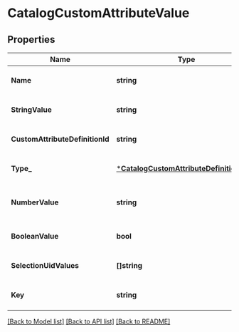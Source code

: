 # CatalogCustomAttributeValue

## Properties
Name | Type | Description | Notes
------------ | ------------- | ------------- | -------------
**Name** | **string** | The name of the custom attribute. | [optional] [default to null]
**StringValue** | **string** | The string value of the custom attribute.  Populated if &#x60;type&#x60; &#x3D; &#x60;STRING&#x60;. | [optional] [default to null]
**CustomAttributeDefinitionId** | **string** | __Read-only.__ The id of the [CatalogCustomAttributeDefinition](#type-CatalogCustomAttributeDefinition) this value belongs to. | [optional] [default to null]
**Type_** | [***CatalogCustomAttributeDefinitionType**](CatalogCustomAttributeDefinitionType.md) |  | [optional] [default to null]
**NumberValue** | **string** | Populated if &#x60;type&#x60; &#x3D; &#x60;NUMBER&#x60;. Contains a string representation of a decimal number, using a &#x60;.&#x60; as the decimal separator. | [optional] [default to null]
**BooleanValue** | **bool** | A &#x60;true&#x60; or &#x60;false&#x60; value. Populated if &#x60;type&#x60; &#x3D; &#x60;BOOLEAN&#x60;. | [optional] [default to null]
**SelectionUidValues** | **[]string** | One or more choices from &#x60;allowed_selections&#x60;. Populated if &#x60;type&#x60; &#x3D; &#x60;SELECTION&#x60;. | [optional] [default to null]
**Key** | **string** | __Read-only.__ A copy of key from the associated &#x60;CatalogCustomAttributeDefinition&#x60;. | [optional] [default to null]

[[Back to Model list]](../README.md#documentation-for-models) [[Back to API list]](../README.md#documentation-for-api-endpoints) [[Back to README]](../README.md)

